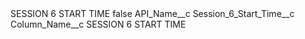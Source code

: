 <?xml version="1.0" encoding="UTF-8"?>
<CustomMetadata xmlns="http://soap.sforce.com/2006/04/metadata" xmlns:xsi="http://www.w3.org/2001/XMLSchema-instance" xmlns:xsd="http://www.w3.org/2001/XMLSchema">
    <label>SESSION 6 START TIME</label>
    <protected>false</protected>
    <values>
        <field>API_Name__c</field>
        <value xsi:type="xsd:string">Session_6_Start_Time__c</value>
    </values>
    <values>
        <field>Column_Name__c</field>
        <value xsi:type="xsd:string">SESSION 6 START TIME</value>
    </values>
</CustomMetadata>
